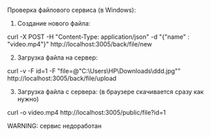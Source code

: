 Проверка файлового сервиса (в Windows):

1. Создание нового файла:

curl -X POST -H "Content-Type: application/json" -d "{\"name\" : \"video.mp4\"}" http://localhost:3005/back/file/new

2. Загрузка файла на сервер:

curl -v -F id=1 -F "file=@\"C:\Users\HP\Downloads\ddd.jpg"" http://localhost:3005/back/file/upload

3. Загрузка файла с сервера: (в браузере скачивается сразу как нужно)

curl -o video.mp4 http://localhost:3005/public/file?id=1


WARNING: сервис недоработан
